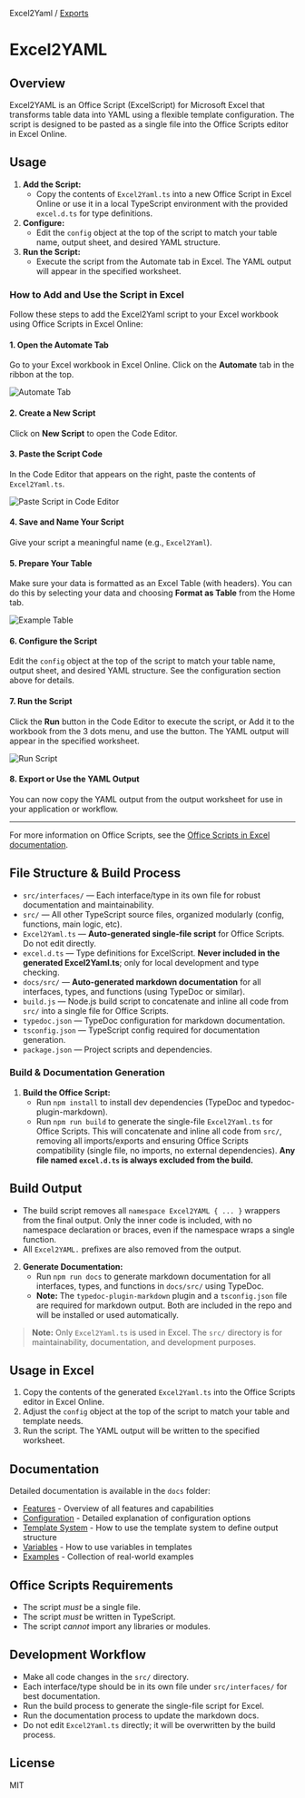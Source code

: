 Excel2Yaml / [Exports](modules.md)

# Excel2YAML

## Overview

Excel2YAML is an Office Script (ExcelScript) for Microsoft Excel that transforms table data into YAML using a flexible template configuration. The script is designed to be pasted as a single file into the Office Scripts editor in Excel Online.

## Usage

1. **Add the Script:**
   - Copy the contents of `Excel2Yaml.ts` into a new Office Script in Excel Online or use it in a local TypeScript environment with the provided `excel.d.ts` for type definitions.
2. **Configure:**
   - Edit the `config` object at the top of the script to match your table name, output sheet, and desired YAML structure.
3. **Run the Script:**
   - Execute the script from the Automate tab in Excel. The YAML output will appear in the specified worksheet.

### How to Add and Use the Script in Excel

Follow these steps to add the Excel2Yaml script to your Excel workbook using Office Scripts in Excel Online:

#### 1. Open the Automate Tab

Go to your Excel workbook in Excel Online. Click on the **Automate** tab in the ribbon at the top.

![Automate Tab](/images/automate.png)

#### 2. Create a New Script

Click on **New Script** to open the Code Editor.

#### 3. Paste the Script Code

In the Code Editor that appears on the right, paste the contents of `Excel2Yaml.ts`.

![Paste Script in Code Editor](images/code_editor1.png)

#### 4. Save and Name Your Script

Give your script a meaningful name (e.g., `Excel2Yaml`).

#### 5. Prepare Your Table

Make sure your data is formatted as an Excel Table (with headers). You can do this by selecting your data and choosing **Format as Table** from the Home tab.

![Example Table](images/sheet1.png)

#### 6. Configure the Script

Edit the `config` object at the top of the script to match your table name, output sheet, and desired YAML structure. See the configuration section above for details.

#### 7. Run the Script

Click the **Run** button in the Code Editor to execute the script, or Add it to the workbook from the 3 dots menu, and use the button. The YAML output will appear in the specified worksheet.

![Run Script](images/code_editor1.1.png)

#### 8. Export or Use the YAML Output

You can now copy the YAML output from the output worksheet for use in your application or workflow.

---

For more information on Office Scripts, see the [Office Scripts in Excel documentation](https://learn.microsoft.com/en-us/office/dev/scripts/overview/excel).

## File Structure & Build Process

- `src/interfaces/` — Each interface/type in its own file for robust documentation and maintainability.
- `src/` — All other TypeScript source files, organized modularly (config, functions, main logic, etc).
- `Excel2Yaml.ts` — **Auto-generated single-file script** for Office Scripts. Do not edit directly.
- `excel.d.ts` — Type definitions for ExcelScript. **Never included in the generated Excel2Yaml.ts**; only for local development and type checking.
- `docs/src/` — **Auto-generated markdown documentation** for all interfaces, types, and functions (using TypeDoc or similar).
- `build.js` — Node.js build script to concatenate and inline all code from `src/` into a single file for Office Scripts.
- `typedoc.json` — TypeDoc configuration for markdown documentation.
- `tsconfig.json` — TypeScript config required for documentation generation.
- `package.json` — Project scripts and dependencies.

### Build & Documentation Generation

1. **Build the Office Script:**
   - Run `npm install` to install dev dependencies (TypeDoc and typedoc-plugin-markdown).
   - Run `npm run build` to generate the single-file `Excel2Yaml.ts` for Office Scripts. This will concatenate and inline all code from `src/`, removing all imports/exports and ensuring Office Scripts compatibility (single file, no imports, no external dependencies). **Any file named `excel.d.ts` is always excluded from the build.**

## Build Output

- The build script removes all `namespace Excel2YAML { ... }` wrappers from the final output. Only the inner code is included, with no namespace declaration or braces, even if the namespace wraps a single function.
- All `Excel2YAML.` prefixes are also removed from the output.

2. **Generate Documentation:**
   - Run `npm run docs` to generate markdown documentation for all interfaces, types, and functions in `docs/src/` using TypeDoc.
   - **Note:** The `typedoc-plugin-markdown` plugin and a `tsconfig.json` file are required for markdown output. Both are included in the repo and will be installed or used automatically.

> **Note:** Only `Excel2Yaml.ts` is used in Excel. The `src/` directory is for maintainability, documentation, and development purposes.

## Usage in Excel

1. Copy the contents of the generated `Excel2Yaml.ts` into the Office Scripts editor in Excel Online.
2. Adjust the `config` object at the top of the script to match your table and template needs.
3. Run the script. The YAML output will be written to the specified worksheet.

## Documentation

Detailed documentation is available in the `docs` folder:

- [Features](docs/features.md) - Overview of all features and capabilities
- [Configuration](docs/configuration.md) - Detailed explanation of configuration options
- [Template System](docs/template-system.md) - How to use the template system to define output structure
- [Variables](docs/variables.md) - How to use variables in templates
- [Examples](docs/examples/README.md) - Collection of real-world examples

## Office Scripts Requirements

- The script *must* be a single file.
- The script *must* be written in TypeScript.
- The script *cannot* import any libraries or modules.

## Development Workflow

- Make all code changes in the `src/` directory.
- Each interface/type should be in its own file under `src/interfaces/` for best documentation.
- Run the build process to generate the single-file script for Excel.
- Run the documentation process to update the markdown docs.
- Do not edit `Excel2Yaml.ts` directly; it will be overwritten by the build process.

## License

MIT
